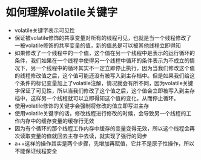 # 如何理解volatile关键字
- volatile关键字表示可见性
- 保证被volatile修饰的共享变量对所有的线程可见，也就是当一个线程修改了一被volatile修饰的共享变量的值，新的值总是可以被其他线程立即得知
- 如果修改了一个线程中的一个值，这个值在另一个线程中是表示的运行循环的条件，我们如果在一个线程中使得另一个线程中循环的条件表示为不成立的情况下，另一个线程中的循环其实不一定立即停止执行，因为当我们修改这个值的线程修改值之后，这个值可能还没有被写入到主存档中。但是如果我们给这个条件的标记变量加上了volatile注解，情况就会有所不同，因为volatile关键字保证了可见性，所以当我们修改了这个值之后，这个值会立即被写入到主存档中，这样另一个线程就可以立即得知这个值的变化，从而停止循环。
- 使用volatile修饰的关键字会强制将修改的值立即写进主存
- 使用volatile关键字的话，修改线程进行修改的时候，会导致另一个线程的工作内存中的缓存变量的缓存行无效
- 因为有个循环的那个线程工作内存中缓存的变量变得无效，所以这个线程会再次读取变量的值就回去主存中去读，就实现了强行的同步
- a++这样的操作其实是两个步骤，先增加再赋值，它并不是原子性操作，所以不能保证线程安全